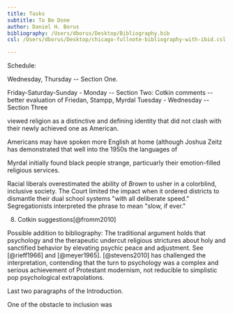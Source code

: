 ```yaml
---
title: Tasks
subtitle: To Be Done
author: Daniel H. Borus
bibliography: /Users/dborus/Desktop/Bibliography.bib
csl: /Users/dborus/Desktop/chicago-fullnote-bibliography-with-ibid.csl

---
```


Schedule:

Wednesday, Thursday -- Section One.

Friday-Saturday-Sunday - Monday -- Section Two: Cotkin comments -- better evaluation of Friedan, Stampp, Myrdal
Tuesday - Wednesday -- Section Three



viewed religion as a distinctive and defining identity that did not clash with their newly achieved one as American.

Americans may have spoken more English at home (although Joshua Zeitz has demonstrated that well into the 1950s the languages of

Myrdal initially found black people strange, particuarly their emotion-filled religious services.

Racial liberals overestimated the ability of *Brown* to usher in a colorblind, inclusive society. The Court limited the impact when it ordered districts to dismantle their dual school systems "with all deliberate speed." Segregationists interpreted the phrase to mean "slow, if ever."

8. Cotkin suggestions[@fromm2010]

Possible addition to bibliography: The traditional argument holds that psychology and the therapeutic undercut religious strictures about holy and sanctified behavior by elevating psychic peace and adjustment. See [@rieff1966] and [@meyer1965]. [@stevens2010] has challenged the interpretation, contending that the turn to psychology was a complex and serious achievement of Protestant modernism, not reducible to simplistic pop psychological extrapolations.


Last two paragraphs of the Introduction.

One of the obstacle to inclusion was
